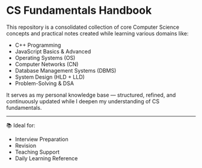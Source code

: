 # CS Fundamentals Handbook

This repository is a consolidated collection of core Computer Science concepts and practical notes created while learning various domains like:

- C++ Programming
- JavaScript Basics & Advanced
- Operating Systems (OS)
- Computer Networks (CN)
- Database Management Systems (DBMS)
- System Design (HLD + LLD)
- Problem-Solving & DSA

It serves as my personal knowledge base — structured, refined, and continuously updated while I deepen my understanding of CS fundamentals.

---

📚 Ideal for:
- Interview Preparation
- Revision
- Teaching Support
- Daily Learning Reference

